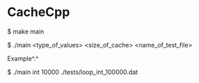 # CacheCpp
$ make main

$ ./main <type_of_values> <size_of_cache> <name_of_test_file>
 
Example^.^

$ ./main int 10000 ./tests/loop_int_100000.dat 
